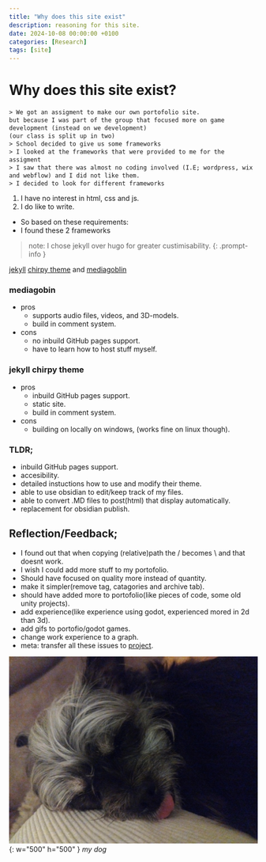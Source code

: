 ```yaml
---
title: "Why does this site exist"
description: reasoning for this site.
date: 2024-10-08 00:00:00 +0100
categories: [Research]
tags: [site]
---
```

# Why does this site exist?
```
> We got an assigment to make our own portofolio site.
but because I was part of the group that focused more on game development (instead on we development)
(our class is split up in two)
> School decided to give us some frameworks
> I looked at the frameworks that were provided to me for the assigment
> I saw that there was almost no coding involved (I.E; wordpress, wix and webflow) and I did not like them. 
> I decided to look for different frameworks
```
1. I have no interest in html, css and js.
2. I do like to write.
- So based on these requirements:
- I found these 2 frameworks
> note: I chose jekyll over hugo for greater custimisability.
{: .prompt-info }

[jekyll](https://jekyllrb.com/) [chirpy theme](https://chirpy.cotes.page/) and [mediagoblin](https://mediagoblin.org/)

### mediagobin
- pros
    - supports audio files, videos, and 3D-models.
    - build in comment system.
- cons
    - no inbuild GitHub pages support.
    - have to learn how to host stuff myself.

### jekyll chirpy theme
- pros
    - inbuild GitHub pages support.
    - static site.
    - build in comment system.
- cons 
    - building on locally on windows, (works fine on linux though).


### TLDR;
- inbuild GitHub pages support. 
- accesibility.
- detailed instuctions how to use and modify their theme.
- able to use obsidian to edit/keep track of my files.
- able to convert .MD files to post(html) that display automatically.
- replacement for obsidian publish.

## Reflection/Feedback;
- I found out that when copying (relative)path the / becomes \ and that doesnt work.
- I wish I could add more stuff to my portofolio.
- Should have focused on quality more instead of quantity.
- make it simpler(remove tag, catagories and archive tab).
- should have added more to portofolio(like pieces of code, some old unity projects).
- add experience(like experience using godot, experienced mored in 2d than 3d).
- add gifs to portofio/godot games.
- change work experience to a graph.
- meta: transfer all these issues to [project](https://github.com/users/DeanLemans/projects/3).

![dog3](assets/img/personal/dog3.jpg){: w="500" h="500" }
_my dog_